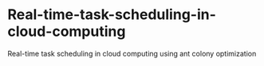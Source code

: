 # Real-time-task-scheduling-in-cloud-computing
Real-time task scheduling in cloud computing using ant colony optimization

